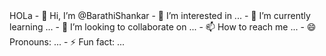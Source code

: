 <html>
<head align='centre'>HOLa
</head>
- 👋 Hi, I’m @BarathiShankar
- 👀 I’m interested in ...
- 🌱 I’m currently learning ...
- 💞️ I’m looking to collaborate on ...
- 📫 How to reach me ...
- 😄 Pronouns: ...
- ⚡ Fun fact: ...
  </html>
<!---
BarathiShankar/BarathiShankar is a ✨ special ✨ repository because its `README.md` (this file) appears on your GitHub profile.
You can click the Preview link to take a look at your changes.
--->
